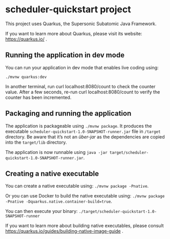 # scheduler-quickstart project

This project uses Quarkus, the Supersonic Subatomic Java Framework.

If you want to learn more about Quarkus, please visit its website: https://quarkus.io/ .

## Running the application in dev mode

You can run your application in dev mode that enables live coding using:
```
./mvnw quarkus:dev
```
In another terminal, run curl localhost:8080/count to check the counter value. After a few seconds, re-run curl localhost:8080/count to verify the counter has been incremented.

## Packaging and running the application

The application is packageable using `./mvnw package`.
It produces the executable `scheduler-quickstart-1.0-SNAPSHOT-runner.jar` file in `/target` directory.
Be aware that it’s not an _über-jar_ as the dependencies are copied into the `target/lib` directory.

The application is now runnable using `java -jar target/scheduler-quickstart-1.0-SNAPSHOT-runner.jar`.

## Creating a native executable

You can create a native executable using: `./mvnw package -Pnative`.

Or you can use Docker to build the native executable using: `./mvnw package -Pnative -Dquarkus.native.container-build=true`.

You can then execute your binary: `./target/scheduler-quickstart-1.0-SNAPSHOT-runner`

If you want to learn more about building native executables, please consult https://quarkus.io/guides/building-native-image-guide .

